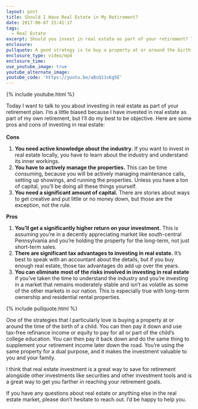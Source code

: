 ```yaml
---
layout: post
title: Should I Have Real Estate in My Retirement?
date: 2017-06-07 15:41:17
tags:
  - Real Estate
excerpt: Should you invest in real estate as part of your retirement? Today I’ve listed some pros and cons to help you decide if this is right for you.
enclosure:
pullquote: A good strategy is to buy a property at or around the birth of a child.
enclosure_type: video/mp4
enclosure_time:
use_youtube_image: true
youtube_alternate_image:
youtube_code: 'https://youtu.be/aBsQ11sKg5E'
---
```



{% include youtube.html %}

Today I want to talk to you about investing in real estate as part of your retirement plan. I’m a little biased because I have invested in real estate as part of my own retirement, but I’ll do my best to be objective. Here are some pros and cons of investing in real estate:
<br>
<br>**Cons**

1. **You need active knowledge about the industry.** If you want to invest in real estate locally, you have to learn about the industry and understand its inner workings.
2. **You have to actively manage the properties.** This can be time consuming, because you will be actively managing maintenance calls, setting up showings, and running the properties. Unless you have a ton of capital, you’ll be doing all these things yourself.
3. **You need a significant amount of capital.** There are stories about ways to get creative and put little or no money down, but those are the exception, not the rule.

**Pros**

1. **You’ll get a significantly higher return on your investment.** This is assuming you’re in a decently appreciating market like south-central Pennsylvania and you’re holding the property for the long-term, not just short-term sales.
2. **There are significant tax advantages to investing in real estate.** It’s best to speak with an accountant about the details, but if you buy enough real estate, those tax advantages do add up over the years.
3. **You can eliminate most of the risks involved in investing in real estate** if you’ve taken the time to understand the industry and you’re investing in a market that remains moderately stable and isn’t as volatile as some of the other markets in our nation. This is especially true with long-term ownership and residential rental properties.

{% include pullquote.html %}

One of the strategies that I particularly love is buying a property at or around the time of the birth of a child. You can then pay it down and use tax-free refinance income or equity to pay for all or part of the child’s college education. You can then pay it back down and do the same thing to supplement your retirement income later down the road. You’re using the same property for a dual purpose, and it makes the investment valuable to you and your family.

I think that real estate investment is a great way to save for retirement alongside other investments like securities and other investment tools and is a great way to get you farther in reaching your retirement goals.

If you have any questions about real estate or anything else in the real estate market, please don’t hesitate to reach out. I’d be happy to help you.